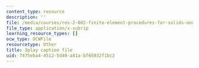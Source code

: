 ```yaml
---
content_type: resource
description: ''
file: /media/courses/res-2-002-finite-element-procedures-for-solids-and-structures-spring-2010/7475eba445125d40a41abf65032f1bc2_Tf0FDnIUHCI.vtt
file_type: application/x-subrip
learning_resource_types: []
ocw_type: OCWFile
resourcetype: Other
title: 3play caption file
uid: 7475eba4-4512-5d40-a41a-bf65032f1bc2
---
```

